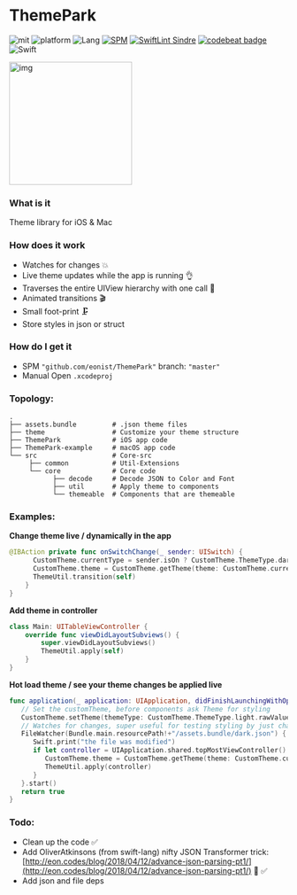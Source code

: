 # ThemePark
![mit](https://img.shields.io/badge/License-MIT-brightgreen.svg)
![platform](https://img.shields.io/badge/Platform-iOS/macOS-blue.svg)
![Lang](https://img.shields.io/badge/Language-Swift%205.0-orange.svg)
[![SPM](https://img.shields.io/badge/Carthage-compatible-4BC51D.svg?style=flat)](https://github.com/apple/swift)
[![SwiftLint Sindre](https://img.shields.io/badge/SwiftLint-Sindre-hotpink.svg)](https://github.com/sindresorhus/swiftlint-sindre)
[![codebeat badge](https://codebeat.co/badges/947d25d2-2794-4a19-a25c-95f0d501e2e7)](https://codebeat.co/projects/github-com-eonist-themepark-master)
![Swift](https://github.com/eonist/ThemePark/workflows/Swift/badge.svg)

<img width="222" alt="img" src="https://rawgit.com/stylekit/img/master/ThemeLib.gif">  

### What is it
Theme library for iOS & Mac

### How does it work
- Watches for changes 💥
- Live theme updates while the app is running 👌
- Traverses the entire UIView hierarchy with one call 🤯
- Animated transitions 🎬
- Small foot-print 🗜
- Store styles in json or struct

### How do I get it
- SPM `"github.com/eonist/ThemePark"` branch: `"master"`
- Manual Open `.xcodeproj`

### Topology:
    .
    ├── assets.bundle         # .json theme files
    ├── theme                 # Customize your theme structure
    ├── ThemePark             # iOS app code
    ├── ThemePark-example     # macOS app code
    └── src                   # Core-src
         ├── common           # Util-Extensions
         └── core             # Core code
               ├── decode     # Decode JSON to Color and Font
               ├── util       # Apply theme to components
               └── themeable  # Components that are themeable

### Examples:

**Change theme live / dynamically in the app**
```swift
@IBAction private func onSwitchChange(_ sender: UISwitch) {
      CustomTheme.currentType = sender.isOn ? CustomTheme.ThemeType.dark.rawValue : CustomTheme.ThemeType.light.rawValue
      CustomTheme.theme = CustomTheme.getTheme(theme: CustomTheme.currentType)
      ThemeUtil.transition(self)
    }
}
```

**Add theme in controller**
```swift
class Main: UITableViewController {
    override func viewDidLayoutSubviews() {
        super.viewDidLayoutSubviews()
        ThemeUtil.apply(self)
    }
}
```

**Hot load theme / see your theme changes be applied live**
```swift
func application(_ application: UIApplication, didFinishLaunchingWithOptions launchOptions: [UIApplication.LaunchOptionsKey: Any]?) -> Bool {
   // Set the customTheme, before components ask Theme for styling
   CustomTheme.setTheme(themeType: CustomTheme.ThemeType.light.rawValue) // set init theme
   // Watches for changes, super useful for testing styling by just changing the json doc
   FileWatcher(Bundle.main.resourcePath!+"/assets.bundle/dark.json") {
      Swift.print("the file was modified")
      if let controller = UIApplication.shared.topMostViewController() {
         CustomTheme.theme = CustomTheme.getTheme(theme: CustomTheme.currentType)//update the theme
         ThemeUtil.apply(controller)
      }
   }.start()
   return true
}
```

### Todo:
- Clean up the code ✅
- Add OliverAtkinsons (from swift-lang) nifty JSON Transformer trick: [http://eon.codes/blog/2018/04/12/advance-json-parsing-pt1/](http://eon.codes/blog/2018/04/12/advance-json-parsing-pt1/) 👊 ✅
- Add json and file deps
